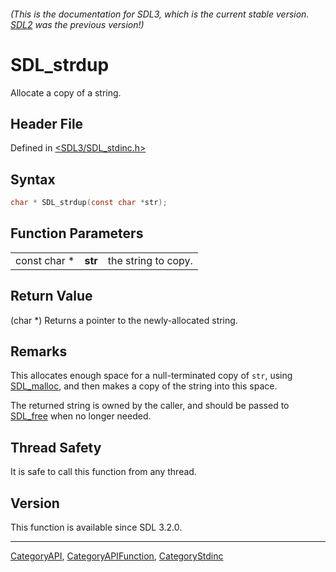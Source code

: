 ###### (This is the documentation for SDL3, which is the current stable version. [SDL2](https://wiki.libsdl.org/SDL2/) was the previous version!)
# SDL_strdup

Allocate a copy of a string.

## Header File

Defined in [<SDL3/SDL_stdinc.h>](https://github.com/libsdl-org/SDL/blob/main/include/SDL3/SDL_stdinc.h)

## Syntax

```c
char * SDL_strdup(const char *str);
```

## Function Parameters

|              |         |                     |
| ------------ | ------- | ------------------- |
| const char * | **str** | the string to copy. |

## Return Value

(char *) Returns a pointer to the newly-allocated string.

## Remarks

This allocates enough space for a null-terminated copy of `str`, using
[SDL_malloc](SDL_malloc), and then makes a copy of the string into this
space.

The returned string is owned by the caller, and should be passed to
[SDL_free](SDL_free) when no longer needed.

## Thread Safety

It is safe to call this function from any thread.

## Version

This function is available since SDL 3.2.0.

----
[CategoryAPI](CategoryAPI), [CategoryAPIFunction](CategoryAPIFunction), [CategoryStdinc](CategoryStdinc)

